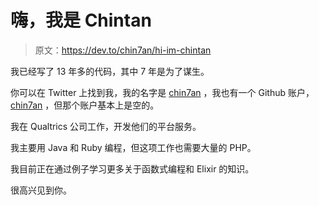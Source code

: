 # 嗨，我是 Chintan

> 原文：<https://dev.to/chin7an/hi-im-chintan>

我已经写了 13 年多的代码，其中 7 年是为了谋生。

你可以在 Twitter 上找到我，我的名字是 [chin7an](https://twitter.com/chin7an) ，我也有一个 Github 账户， [chin7an](https://github.com/chin7an) ，但那个账户基本上是空的。

我在 Qualtrics 公司工作，开发他们的平台服务。

我主要用 Java 和 Ruby 编程，但这项工作也需要大量的 PHP。

我目前正在通过例子学习更多关于函数式编程和 Elixir 的知识。

很高兴见到你。